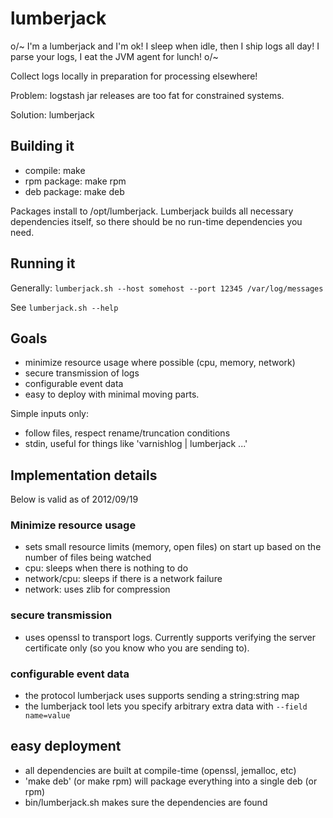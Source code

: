 # lumberjack

o/~ I'm a lumberjack and I'm ok! I sleep when idle, then I ship logs all day! I parse your logs, I eat the JVM agent for lunch! o/~

Collect logs locally in preparation for processing elsewhere!

Problem: logstash jar releases are too fat for constrained systems.

Solution: lumberjack

## Building it

* compile: make 
* rpm package: make rpm
* deb package: make deb

Packages install to /opt/lumberjack. Lumberjack builds all necessary
dependencies itself, so there should be no run-time dependencies you
need.

## Running it

Generally: `lumberjack.sh --host somehost --port 12345 /var/log/messages`

See `lumberjack.sh --help`

## Goals

* minimize resource usage where possible (cpu, memory, network)
* secure transmission of logs
* configurable event data
* easy to deploy with minimal moving parts.

Simple inputs only:

* follow files, respect rename/truncation conditions
* stdin, useful for things like 'varnishlog | lumberjack ...'

## Implementation details 

Below is valid as of 2012/09/19

### Minimize resource usage

* sets small resource limits (memory, open files) on start up based on the number of files being watched
* cpu: sleeps when there is nothing to do
* network/cpu: sleeps if there is a network failure
* network: uses zlib for compression

### secure transmission

* uses openssl to transport logs. Currently supports verifying the server
  certificate only (so you know who you are sending to).

### configurable event data

* the protocol lumberjack uses supports sending a string:string map
* the lumberjack tool lets you specify arbitrary extra data with `--field name=value`

## easy deployment

* all dependencies are built at compile-time (openssl, jemalloc, etc)
* 'make deb' (or make rpm) will package everything into a single deb (or rpm)
* bin/lumberjack.sh makes sure the dependencies are found
